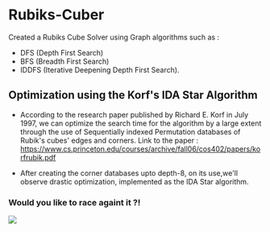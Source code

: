 # Rubiks-Cuber
Created a Rubiks Cube Solver using Graph algorithms such as :
* DFS (Depth First Search)
* BFS (Breadth First Search) 
* IDDFS (Iterative Deepening Depth First Search).

## Optimization using the Korf's IDA Star Algorithm

* According to the research paper published by Richard E. Korf in July 1997, we can optimize the search time
for the algorithm by a large extent through the use of Sequentially indexed Permutation databases of 
Rubik's cubes' edges and corners.
Link to the paper : https://www.cs.princeton.edu/courses/archive/fall06/cos402/papers/korfrubik.pdf

* After creating the corner databases upto depth-8, on its use,we'll observe drastic optimization, implemented as the IDA Star algorithm.

### Would you like to race againt it ?!
![](rubiks-cube.gif)
